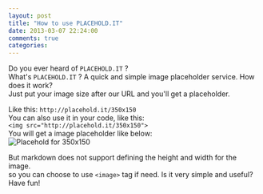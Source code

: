 ```yaml
---
layout: post
title: "How to use PLACEHOLD.IT"
date: 2013-03-07 22:24:00
comments: true
categories: 
---
```


Do you ever heard of `PLACEHOLD.IT` ?  
What's `PLACEHOLD.IT` ? A quick and simple image placeholder service. How does it work?   
Just put your image size after our URL and you'll get a placeholder.    
<!--more-->

Like this: `http://placehold.it/350x150`     
You can also use it in your code, like this:      
`<img src="http://placehold.it/350x150">`   
You will get a image placeholder like below:  
![Placehold for 350x150](/images/350x150.png)   

But markdown does not support defining the height and width for the image.   
so you can choose to use `<image>` tag if need.
Is it very simple and useful? Have fun!
